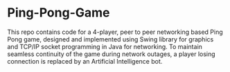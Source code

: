 # Ping-Pong-Game
This repo contains code for a 4-player, peer to peer networking based Ping Pong game, designed and implemented using Swing library for graphics and TCP/IP socket programming in Java for networking. To maintain seamless continuity of the game during network outages, a player losing connection is replaced by an Artificial Intelligence bot.

